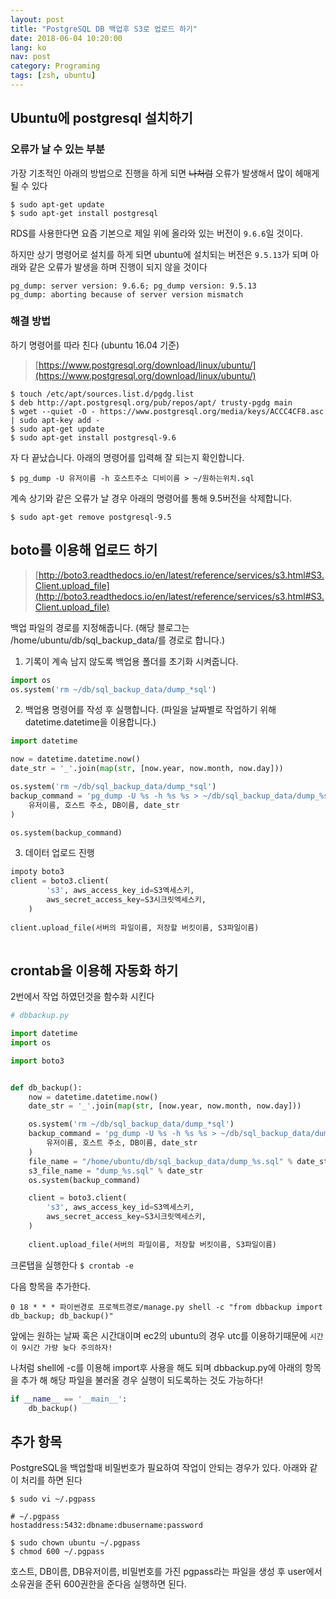 ```yaml
---
layout: post
title: "PostgreSQL DB 백업후 S3로 업로드 하기"
date: 2018-06-04 10:20:00
lang: ko
nav: post
category: Programing
tags: [zsh, ubuntu]
---
```


## Ubuntu에 postgresql 설치하기

### 오류가 날 수 있는 부분 

가장 기초적인 아래의 방법으로 진행을 하게 되면 <s>나처럼</s> 오류가 발생해서 많이 헤매게 될 수 있다 

```
$ sudo apt-get update
$ sudo apt-get install postgresql
```

RDS를 사용한다면 요즘 기본으로 제일 위에 올라와 있는 버전이 `9.6.6`일 것이다.

하지만 상기 명령어로 설치를 하게 되면 ubuntu에 설치되는 버전은 `9.5.13`가 되며 아래와 같은 오류가 발생을 하며 진행이 되지 않을 것이다

```
pg_dump: server version: 9.6.6; pg_dump version: 9.5.13
pg_dump: aborting because of server version mismatch
```

### 해결 방법 

하기 명령어를 따라 친다 (ubuntu 16.04 기준)
> [https://www.postgresql.org/download/linux/ubuntu/](https://www.postgresql.org/download/linux/ubuntu/)

```
$ touch /etc/apt/sources.list.d/pgdg.list
$ deb http://apt.postgresql.org/pub/repos/apt/ trusty-pgdg main
$ wget --quiet -O - https://www.postgresql.org/media/keys/ACCC4CF8.asc | sudo apt-key add -
$ sudo apt-get update
$ sudo apt-get install postgresql-9.6
```

자 다 끝났습니다. 아래의 명령어를 입력해 잘 되는지 확인합니다.

`$ pg_dump -U 유저이름 -h 호스트주소 디비이름 > ~/원하는위치.sql`

계속 상기와 같은 오류가 날 경우 아래의 명령어를 통해 9.5버전을 삭제합니다.

`$ sudo apt-get remove postgresql-9.5`


## boto를 이용해 업로드 하기

> [http://boto3.readthedocs.io/en/latest/reference/services/s3.html#S3.Client.upload_file](http://boto3.readthedocs.io/en/latest/reference/services/s3.html#S3.Client.upload_file)

백업 파일의 경로를 지정해줍니다. (해당 블로그는 /home/ubuntu/db/sql_backup_data/를 경로로 합니다.)

1. 기록이 계속 남지 않도록 백업용 폴더를 초기화 시켜줍니다. 

```python
import os
os.system('rm ~/db/sql_backup_data/dump_*sql')
```

2. 백업용 명령어를 작성 후 실행합니다. (파일을 날짜별로 작업하기 위해 datetime.datetime을 이용합니다.)

```python
import datetime

now = datetime.datetime.now()
date_str = '_'.join(map(str, [now.year, now.month, now.day]))

os.system('rm ~/db/sql_backup_data/dump_*sql')
backup_command = 'pg_dump -U %s -h %s %s > ~/db/sql_backup_data/dump_%s.sql' % (
	유저이름, 호스트 주소, DB이름, date_str
)

os.system(backup_command)

```

3. 데이터 업로드 진행 

```python
impoty boto3
client = boto3.client(
        's3', aws_access_key_id=S3엑세스키,
        aws_secret_access_key=S3시크릿엑세스키,
    )
    
client.upload_file(서버의 파일이름, 저장할 버킷이름, S3파일이름)
    
```

## crontab을 이용해 자동화 하기

2번에서 작업 하였던것을 함수화 시킨다 


```python
# dbbackup.py

import datetime
import os

import boto3


def db_backup():
    now = datetime.datetime.now()
    date_str = '_'.join(map(str, [now.year, now.month, now.day]))

    os.system('rm ~/db/sql_backup_data/dump_*sql')
    backup_command = 'pg_dump -U %s -h %s %s > ~/db/sql_backup_data/dump_%s.sql' % (
		유저이름, 호스트 주소, DB이름, date_str
	)
    file_name = "/home/ubuntu/db/sql_backup_data/dump_%s.sql" % date_str
    s3_file_name = "dump_%s.sql" % date_str
    os.system(backup_command)

    client = boto3.client(
        's3', aws_access_key_id=S3엑세스키,
        aws_secret_access_key=S3시크릿엑세스키,
    )
    
	client.upload_file(서버의 파일이름, 저장할 버킷이름, S3파일이름)

```

크론탭을 실행한다  `$ crontab -e`

다음 항목을 추가한다.

`0 18 * * * 파이썬경로 프로젝트경로/manage.py shell -c "from dbbackup import db_backup; db_backup()"`

앞에는 원하는 날짜 혹은 시간대이며 ec2의 ubuntu의 경우 utc를 이용하기때문에 `시간이 9시간 가량 늦다 주의하자!`

나처럼 shell에 -c를 이용해 import후 사용을 해도 되며 dbbackup.py에 아래의 항목을 추가 해 해당 파일을 불러올 경우 실행이 되도록하는 것도 가능하다!

```python
if __name__ == '__main__':
    db_backup()
```



## 추가 항목

PostgreSQL을 백업할때 비밀번호가 필요하여 작업이 안되는 경우가 있다. 아래와 같이 처리를 하면 된다

`$ sudo vi ~/.pgpass`

```
# ~/.pgpass
hostaddress:5432:dbname:dbusername:password
```

```
$ sudo chown ubuntu ~/.pgpass
$ chmod 600 ~/.pgpass

```
호스트, DB이름, DB유저이름, 비밀번호를 가진 pgpass라는 파일을 생성 후 user에서 소유권을 준뒤 600권한을 준다음 실행하면 된다.
